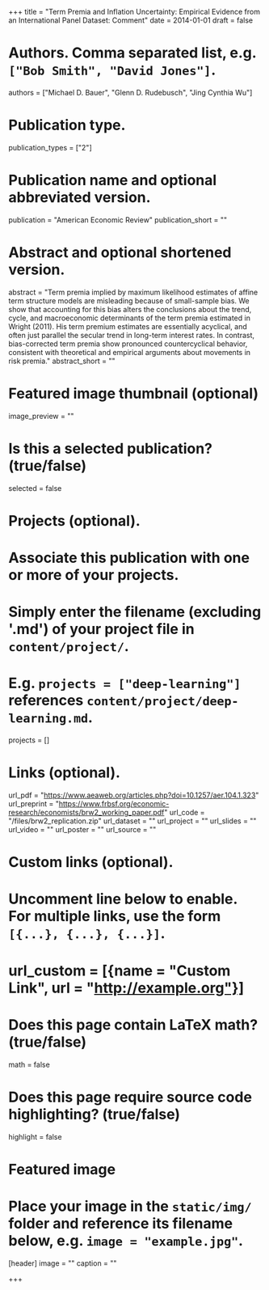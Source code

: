 +++
title = "Term Premia and Inflation Uncertainty: Empirical Evidence from an International Panel Dataset: Comment"
date = 2014-01-01
draft = false

# Authors. Comma separated list, e.g. `["Bob Smith", "David Jones"]`.
authors = ["Michael D. Bauer", "Glenn D. Rudebusch", "Jing Cynthia Wu"]

# Publication type.
publication_types = ["2"]

# Publication name and optional abbreviated version.
publication = "American Economic Review"
publication_short = ""

# Abstract and optional shortened version.
abstract = "Term premia implied by maximum likelihood estimates of affine term structure models are misleading because of small-sample bias. We show that accounting for this bias alters the conclusions about the trend, cycle, and macroeconomic determinants of the term premia estimated in Wright (2011). His term premium estimates are essentially acyclical, and often just parallel the secular trend in long-term interest rates. In contrast, bias-corrected term premia show pronounced countercyclical behavior, consistent with theoretical and empirical arguments about movements in risk premia."
abstract_short = ""

# Featured image thumbnail (optional)
image_preview = ""

# Is this a selected publication? (true/false)
selected = false

# Projects (optional).
#   Associate this publication with one or more of your projects.
#   Simply enter the filename (excluding '.md') of your project file in `content/project/`.
#   E.g. `projects = ["deep-learning"]` references `content/project/deep-learning.md`.
projects = []

# Links (optional).
url_pdf = "https://www.aeaweb.org/articles.php?doi=10.1257/aer.104.1.323"
url_preprint = "https://www.frbsf.org/economic-research/economists/brw2_working_paper.pdf"
url_code = "/files/brw2_replication.zip"
url_dataset = ""
url_project = ""
url_slides = ""
url_video = ""
url_poster = ""
url_source = ""

# Custom links (optional).
#   Uncomment line below to enable. For multiple links, use the form `[{...}, {...}, {...}]`.
# url_custom = [{name = "Custom Link", url = "http://example.org"}]

# Does this page contain LaTeX math? (true/false)
math = false

# Does this page require source code highlighting? (true/false)
highlight = false

# Featured image
# Place your image in the `static/img/` folder and reference its filename below, e.g. `image = "example.jpg"`.
[header]
image = ""
caption = ""

+++
